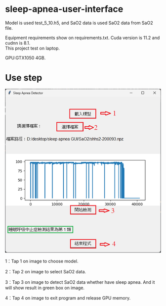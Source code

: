 # sleep-apnea-user-interface

Model is used test_5_10.h5, and SaO2 data is used SaO2 data from SaO2 file.

Equipment requirements show on requirements.txt. Cuda version is 11.2 and cudnn is 8.1.  
This project test on laptop. 

GPU:GTX1050 4GB.

# Use step
![image](https://github.com/taiyang1228/sleep-apnea-user-interface/blob/main/image/GUI.png)

1：Tap 1 on image to choose model. 

2：Tap 2 on image to select SaO2 data.

3：Tap 3 on image to detect SaO2 data whether have sleep apnea. And it will show result in green box on image.

4：Tap 4 on image to exit program and release GPU memory.
